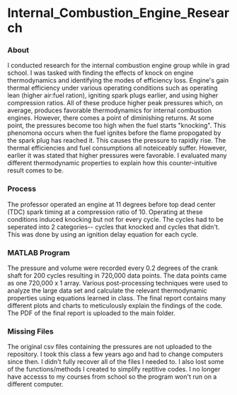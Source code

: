# Internal_Combustion_Engine_Research

### About

I conducted research for the internal combustion engine group while in grad school. I was tasked with finding the effects of knock on engine thermodynamics and identifying the modes of efficiency loss. Engine's gain thermal efficiency under various operating conditions such as operating lean (higher air:fuel ration), igniting spark plugs earlier, and using higher compression ratios. All of these produce higher peak pressures which, on average, produces favorable thermodynamics for internal combustion engines. However, there comes a point of diminishing returns. At some point, the pressures become too high when the fuel starts "knocking". This phenomona occurs when the fuel ignites before the flame propogated by the spark plug has reached it. This causes the pressure to rapidly rise. The thermal efficiencies and fuel consumptions all noteiceably suffer. However, earlier it was stated that higher pressures were favorable. I evaluated many different thermodynamic properties to explain how this counter-intuitive result comes to be. 

### Process

The professor operated an engine at 11 degrees before top dead center (TDC) spark timing at a compression ratio of 10. Operating at these conditions induced knocking but not for every cycle. The cycles had to be seperated into 2 categories-- cycles that knocked and cycles that didn't. This was done by using an ignition delay equation for each cycle.   

### MATLAB Program

The pressure and volume were recorded every 0.2 degrees of the crank shaft for 200 cycles resulting in 720,000 data points. The data points came as one 720,000 x 1 array. Various post-processing techniques were used to analyze the large data set and calculate the relevant thermodynamic properties using equations learned in class. The final report contains many different plots and charts to meticulously explain the findings of the code. The PDF of the final report is uploaded to the main folder.

### Missing Files

The original csv files containing the pressures are not uploaded to the repository. I took this class a few years ago and had to change computers since then. I didn't fully recover all of the files I needed to. I also lost some of the functions/methods I created to simplify reptitive codes. I no longer have accesss to my courses from school so the program won't run on a different computer. 
